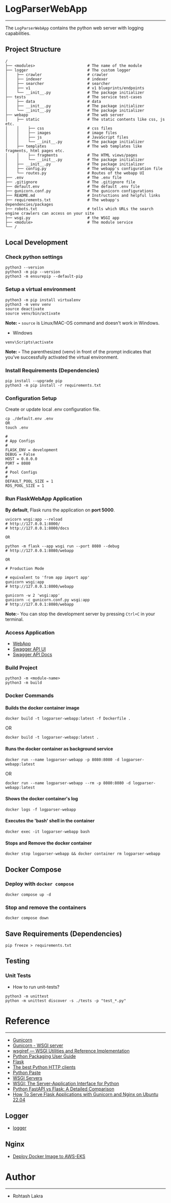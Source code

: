 # LogParserWebApp

---

The ```LogParserWebApp``` contains the python web server with logging capabilities.


## Project Structure
```
/
├── <modules>                       # The name of the module
├── logger                          # The custom logger
│    ├── crawler                    # crawler
│    ├── indexer                    # indexer
│    ├── searcher                   # searcher
│    ├── v1                         # v1 blueprints/endpoints
│    └── __init__.py                # The package initializer
├── tests                           # The service test-cases
│    ├── data                       # data
│    ├── __init__.py                # The package initializer
│    └── __init__.py                # The package initializer
├── webapp                          # The web server
│    ├── static                     # The static contents like css, js etc.
│    │    ├── css                   # css files
│    │    ├── images                # image files
│    │    ├── js                    # JavaScript files
│    │    └── __init__.py           # The package initializer
│    ├── templates                  # The web templates like fragments, html pages etc.
│    │    ├── fragments             # The HTML views/pages
│    │    └── __init__.py           # The package initializer
│    ├── __init__.py                # The package initializer
│    ├── config.py                  # The webapp's configuration file
│    └── routes.py                  # Routes of the webapp UI
├── .env                            # The .env file
├── .gitignore                      # The .gitignore file
├── default.env                     # The default .env file
├── gunicorn.conf.py                # The gunicorn configurations
├── README.md                       # Instructions and helpful links
├── requirements.txt                # The webapp's dependencies/packages
├── robots.txt                      # tells which URLs the search engine crawlers can access on your site
├── wsgi.py                         # the WSGI app
├── <module>                        # The module service
└── /
```

## Local Development

### Check python settings
```shell
python3 --version
python3 -m pip --version
python3 -m ensurepip --default-pip
```

### Setup a virtual environment

```
python3 -m pip install virtualenv
python3 -m venv venv
source deactivate
source venv/bin/activate
```

**Note: -**
```source``` is Linux/MAC-OS command and doesn't work in Windows.

- Windows
```shell
venv\Scripts\activate
```

**Note: -**
The parenthesized (venv) in front of the prompt indicates that you’ve successfully activated the virtual environment.


### Install Requirements (Dependencies)

```
pip install --upgrade pip
python3 -m pip install -r requirements.txt
```

### Configuration Setup

Create or update local .env configuration file.

```shell
cp ./default.env .env
OR
touch .env

#
# App Configs
#
FLASK_ENV = development
DEBUG = False
HOST = 0.0.0.0
PORT = 8080
#
# Pool Configs
#
DEFAULT_POOL_SIZE = 1
RDS_POOL_SIZE = 1
```


### Run FlaskWebApp Application

**By default**, Flask runs the application on **port 5000**.


```shell
uvicorn wsgi:app --reload
# http://127.0.0.1:8000/
# http://127.0.0.1:8000/docs

OR

python -m flask --app wsgi run --port 8080 --debug
# http://127.0.0.1:8080/webapp

OR

# Production Mode

# equivalent to 'from app import app'
gunicorn wsgi:app
# http://127.0.0.1:8000/webapp

gunicorn -w 2 'wsgi:app'
gunicorn -c gunicorn.conf.py wsgi:app
# http://127.0.0.1:8080/webapp
```

**Note**:- You can stop the development server by pressing ```Ctrl+C``` in your terminal.

### Access Application

- [WebApp](http://127.0.0.1:8080)
- [Swagger API UI](http://127.0.0.1:8080/docs)
- [Swagger API Docs](http://127.0.0.1:8080/redoc)


### Build Project
```shell
python3 -m <module-name>
python3 -m build
```


### Docker Commands

#### Builds the docker container image
```shell
docker build -t logparser-webapp:latest -f Dockerfile .
```
OR
```shell
docker build -t logparser-webapp:latest .
```

#### Runs the docker container as background service
```shell
docker run --name logparser-webapp -p 8080:8080 -d logparser-webapp:latest
```
OR
```shell
docker run --name logparser-webapp --rm -p 8080:8080 -d logparser-webapp:latest
```

#### Shows the docker container's log
```shell
docker logs -f logparser-webapp
```

#### Executes the 'bash' shell in the container
```shell
docker exec -it logparser-webapp bash
```

#### Stops and Remove the docker container

```shell
docker stop logparser-webapp && docker container rm logparser-webapp
```


## Docker Compose

### Deploy with ```docker compose```
```shell
docker compose up -d
```

### Stop and remove the containers
```shell
docker compose down
```


## Save Requirements (Dependencies)
```shell
pip freeze > requirements.txt
```


## Testing

### Unit Tests

- How to run unit-tests?

```shell
python3 -m unittest
python -m unittest discover -s ./tests -p "test_*.py"
```



# Reference

---

- [Gunicorn](https://flask.palletsprojects.com/en/3.0.x/deploying/gunicorn/)
- [Gunicorn - WSGI server](https://docs.gunicorn.org/en/latest/index.html)
- [wsgiref — WSGI Utilities and Reference Implementation](https://docs.python.org/3/library/wsgiref.html)
- [Python Packaging User Guide](https://packaging.python.org/en/latest/)
- [Flask](https://flask.palletsprojects.com/en/3.0.x/)
- [The best Python HTTP clients](https://www.scrapingbee.com/blog/best-python-http-clients/)
- [Python Paste](https://pythonpaste.readthedocs.io/en/latest/index.html)
- [WSGI Servers](https://www.fullstackpython.com/wsgi-servers.html)
- [WSGI: The Server-Application Interface for Python](https://www.toptal.com/python/pythons-wsgi-server-application-interface)
- [Python FastAPI vs Flask: A Detailed Comparison](https://www.turing.com/kb/fastapi-vs-flask-a-detailed-comparison)
- [How To Serve Flask Applications with Gunicorn and Nginx on Ubuntu 22.04](https://www.digitalocean.com/community/tutorials/how-to-serve-flask-applications-with-gunicorn-and-nginx-on-ubuntu-22-04)

## Logger
- [logger](https://replit.com/@pgorecki/request-logger?v=1#main.py)

## Nginx
- [Deploy Docker Image to AWS-EKS](https://medium.com/@sejalmaniyar9/deploying-a-docker-image-to-aws-eks-504f4fec6fee)


# Author

---

- Rohtash Lakra
